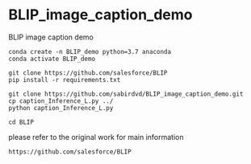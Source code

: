 # BLIP_image_caption_demo
BLIP image caption demo

```
conda create -n BLIP_demo python=3.7 anaconda
conda activate BLIP_demo
```

```
git clone https://github.com/salesforce/BLIP
pip install -r requirements.txt

git clone https://github.com/sabirdvd/BLIP_image_caption_demo.git
cp caption_Inference_L.py ../
python caption_Inference_L.py
```

```
cd BLIP
```

please refer to the original work for main information

```
https://github.com/salesforce/BLIP
```
